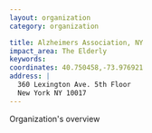 ```yaml
---
layout: organization
category: organization

title: Alzheimers Association, NY
impact_area: The Elderly
keywords: 
coordinates: 40.750458,-73.976921
address: |
  360 Lexington Ave. 5th Floor
  New York NY 10017
---
```

Organization's overview
